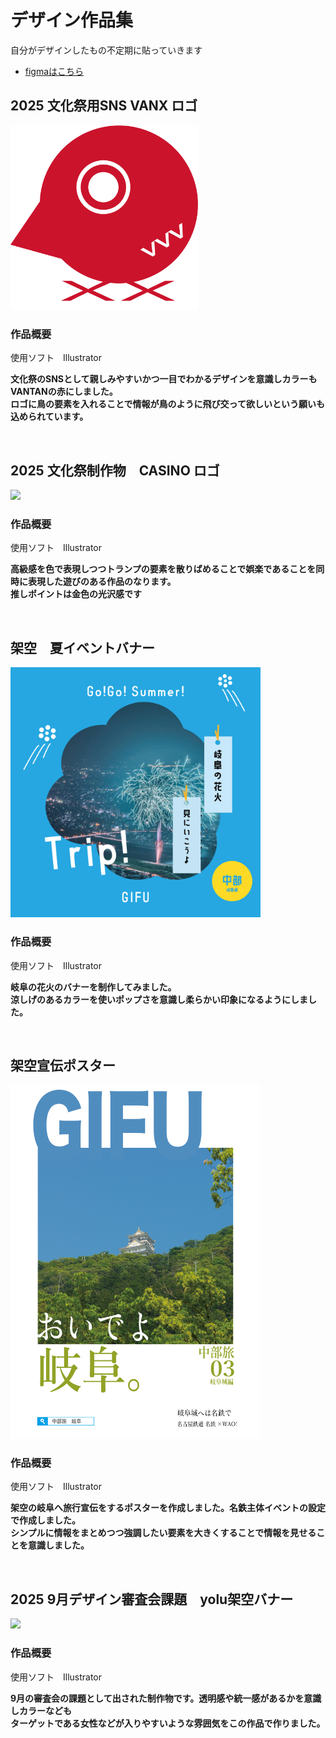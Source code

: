 # デザイン作品集

自分がデザインしたもの不定期に貼っていきます
  - [figmaはこちら](https://www.figma.com/@ee108319_14a3_4)
    


## 2025 文化祭用SNS VANX ロゴ

<img src="VANX-logo.png" width="300px">

### 作品概要
使用ソフト　Illustrator

**文化祭のSNSとして親しみやすいかつ一目でわかるデザインを意識しカラーもVANTANの赤にしました。<br>
ロゴに鳥の要素を入れることで情報が鳥のように飛び交って欲しいという願いも込められています。**

<br>

## 2025 文化祭制作物　CASINO ロゴ

<img src="カジノロゴ.png" width="500px">

### 作品概要
使用ソフト　Illustrator

**高級感を色で表現しつつトランプの要素を散りばめることで娯楽であることを同時に表現した遊びのある作品のなります。<br>
推しポイントは金色の光沢感です**

<br>

## 架空　夏イベントバナー

<img src="hanabi.png" width="400px">

### 作品概要
使用ソフト　Illustrator

**岐阜の花火のバナーを制作してみました。<br>
涼しげのあるカラーを使いポップさを意識し柔らかい印象になるようにしました。**

<br>

## 架空宣伝ポスター

<img src="po.png" width="400px">

### 作品概要
使用ソフト　Illustrator

**架空の岐阜へ旅行宣伝をするポスターを作成しました。名鉄主体イベントの設定で作成しました。<br>
シンプルに情報をまとめつつ強調したい要素を大きくすることで情報を見せることを意識しました。**

<br>

## 2025 9月デザイン審査会課題　yolu架空バナー

<img src="yolu バナー.png" width="500px">

### 作品概要
使用ソフト　Illustrator

**9月の審査会の課題として出された制作物です。透明感や統一感があるかを意識しカラーなども<br>
ターゲットである女性などが入りやすいような雰囲気をこの作品で作りました。**

<br>











